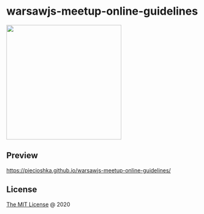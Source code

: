 # warsawjs-meetup-online-guidelines

<img
    src="https://warsawjs.com/static/images/logos/logo-warsawjs.svg"
    width="300"
/>

## Preview

<https://piecioshka.github.io/warsawjs-meetup-online-guidelines/>

## License

[The MIT License](http://piecioshka.mit-license.org) @ 2020
